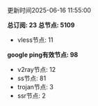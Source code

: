 更新时间2025-06-16 11:55:00

**总订阅: 23**
**总节点: 5109**
- vless节点: 11

**google ping有效节点: 98**
- v2ray节点: 12
- ss节点: 81
- trojan节点: 3
- ssr节点: 2
